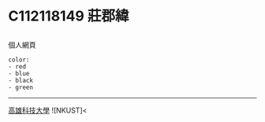 # C112118149 莊郡緯
##
個人網頁

```
color:
- red
- blue
- black
- green
```
---

[高雄科技大學](https://elearning.nkust.edu.tw/moocs/#/home)
![NKUST]<
